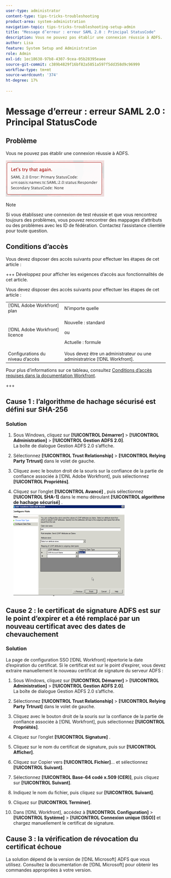 ```yaml
---
user-type: administrator
content-type: tips-tricks-troubleshooting
product-area: system-administration
navigation-topic: tips-tricks-troubleshooting-setup-admin
title: "Message d’erreur : erreur SAML 2.0 : Principal StatusCode"
description: Vous ne pouvez pas établir une connexion réussie à ADFS.
author: Lisa
feature: System Setup and Administration
role: Admin
exl-id: 1ec18638-97b8-4307-9cea-05b28395eaee
source-git-commit: c389b4829f16bf82a5851a597f5dd358d9c96999
workflow-type: tm+mt
source-wordcount: '374'
ht-degree: 17%

---
```


# Message d’erreur : erreur SAML 2.0 : Principal StatusCode

## Problème

Vous ne pouvez pas établir une connexion réussie à ADFS.

![SAML_2.0_Error_Principal_Status_Code.png](assets/saml-2.0-error-primary-status-code.png)

>[!NOTE]
>
>Si vous établissez une connexion de test réussie et que vous rencontrez toujours des problèmes, vous pouvez rencontrer des mappages d’attributs ou des problèmes avec les ID de fédération. Contactez l’assistance clientèle pour toute question.

## Conditions d’accès

Vous devez disposer des accès suivants pour effectuer les étapes de cet article :

+++ Développez pour afficher les exigences d’accès aux fonctionnalités de cet article.

Vous devez disposer des accès suivants pour effectuer les étapes de cet article :

<table style="table-layout:auto"> 
 <col> 
 <col> 
 <tbody> 
  <tr> 
   <td role="rowheader">[!DNL Adobe Workfront] plan</td> 
   <td>N’importe quelle</td> 
  </tr> 
  <tr> 
   <td role="rowheader">[!DNL Adobe Workfront] licence</td> 
   <td>
   <p>Nouvelle : standard</p>
   <p>ou</p>
   <p>Actuelle : formule</p></td> 
  </tr> 
  <tr> 
   <td role="rowheader">Configurations du niveau d’accès</td> 
   <td>Vous devez être un administrateur ou une administratrice [!DNL Workfront]. </td> 
  </tr> 
 </tbody> 
</table>

Pour plus d’informations sur ce tableau, consultez [Conditions d’accès requises dans la documentation Workfront](/help/quicksilver/administration-and-setup/add-users/access-levels-and-object-permissions/access-level-requirements-in-documentation.md).

+++

## Cause 1 : l’algorithme de hachage sécurisé est défini sur SHA-256

### Solution

1. Sous Windows, cliquez sur **[!UICONTROL Démarrer]** > **[!UICONTROL Administration]** > **[!UICONTROL Gestion ADFS 2.0]**.\
   La boîte de dialogue Gestion ADFS 2.0 s’affiche.

1. Sélectionnez **[!UICONTROL Trust Relationship]** > **[!UICONTROL Relying Party Trtrust]** dans le volet de gauche.

1. Cliquez avec le bouton droit de la souris sur la confiance de la partie de confiance associée à [!DNL Adobe Workfront], puis sélectionnez **[!UICONTROL Propriétés]**.
1. Cliquez sur l’onglet **[!UICONTROL Avancé]** , puis sélectionnez **[!UICONTROL SHA-1]** dans le menu déroulant **[!UICONTROL algorithme de hachage sécurisé]** .\
   ![](assets/1-350x287.png)

## Cause 2 : le certificat de signature ADFS est sur le point d’expirer et a été remplacé par un nouveau certificat avec des dates de chevauchement

### Solution

La page de configuration SSO [!DNL Workfront] répertorie la date d’expiration du certificat. Si le certificat est sur le point d’expirer, vous devez extraire manuellement le nouveau certificat de signature du serveur ADFS :

1. Sous Windows, cliquez sur **[!UICONTROL Démarrer]** > **[!UICONTROL Administration]** > **[!UICONTROL Gestion ADFS 2.0]**.\
   La boîte de dialogue Gestion ADFS 2.0 s’affiche.

1. Sélectionnez **[!UICONTROL Trust Relationship]** > **[!UICONTROL Relying Party Trtrust]** dans le volet de gauche.

1. Cliquez avec le bouton droit de la souris sur la confiance de la partie de confiance associée à [!DNL Workfront], puis sélectionnez **[!UICONTROL Propriétés]**.
1. Cliquez sur l’onglet **[!UICONTROL Signature]** .
1. Cliquez sur le nom du certificat de signature, puis sur **[!UICONTROL Afficher]**.
1. Cliquez sur Copier vers **[!UICONTROL Fichier]**... et sélectionnez **[!UICONTROL Suivant]**.

1. Sélectionnez **[!UICONTROL Base-64 codé x.509 (CER)]**, puis cliquez sur **[!UICONTROL Suivant]**.

1. Indiquez le nom du fichier, puis cliquez sur **[!UICONTROL Suivant]**.
1. Cliquez sur **[!UICONTROL Terminer]**.
1. Dans [!DNL Workfront], accédez à **[!UICONTROL Configuration]** > **[!UICONTROL Système]** > **[!UICONTROL Connexion unique (SSO)]** et chargez manuellement le certificat de signature.

## Cause 3 : la vérification de révocation du certificat échoue

La solution dépend de la version de [!DNL Microsoft] ADFS que vous utilisez. Consultez la documentation de [!DNL Microsoft] pour obtenir les commandes appropriées à votre version.
